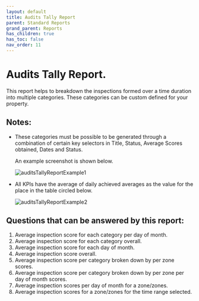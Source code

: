 ```yaml
---
layout: default
title: Audits Tally Report
parent: Standard Reports
grand_parent: Reports
has_children: true
has_toc: false
nav_order: 11
---
```


# Audits Tally Report.

This report helps to breakdown the inspections formed over a time duration into multiple categories. These categories can be custom defined for your property.

## Notes:

- These categories must be possible to be generated through a combination of certain key selectors in Title, Status, Average Scores obtained, Dates and Status.<br />
    
    An example screenshot is shown below.

    ![auditsTallyReportExample1](https://www.smartclean.io/matrix/images/auditsTallyReportExample1.png)

- All KPIs have the average of daily achieved averages as the value for the place in the table circled below.<br />

    ![auditsTallyReportExample2](https://www.smartclean.io/matrix/images/auditsTallyReportExample2.png)

## Questions that can be answered by this report:

1. Average inspection score for each category per day of month.
2. Average inspection score for each category overall.
3. Average inspection score for each day of month.
4. Average inspection score overall.
5. Average inspection score per category broken down by per zone scores.
6. Average inspection score per category broken down by per zone per day of month scores.
7. Average inspection scores per day of month for a zone/zones.
8. Average inspection scores for a zone/zones for the time range selected.


